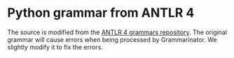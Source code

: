 # Python grammar from ANTLR 4

The source is modified from the [ANTLR 4 grammars repository](https://github.com/antlr/grammars-v4/tree/af3d5f7397685bfead506defe96643d3971abbbd/python/python3). The original grammar will cause errors when being processed by Grammarinator. We slightly modify it to fix the errors.
